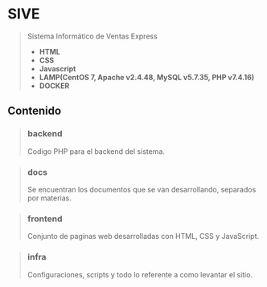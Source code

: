 # SIVE

> Sistema Informático de Ventas Express
> - **HTML**
> - **CSS**
> - **Javascript**
> - **LAMP(CentOS 7, Apache v2.4.48, MySQL v5.7.35, PHP v7.4.16)**
> - **DOCKER**

## Contenido

> ### backend
> Codigo PHP para el backend del sistema.

> ### docs
> Se encuentran los documentos que se van desarrollando, separados por materias.

> ### frontend
> Conjunto de paginas web desarrolladas con HTML, CSS y JavaScript.

> ### infra
> Configuraciones, scripts y todo lo referente a como levantar el sitio.
